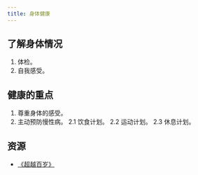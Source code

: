 ```yaml
---
title: 身体健康
---
```


## 了解身体情况
1. 体检。
2. 自我感受。

## 健康的重点
1. 尊重身体的感受。
2. 主动预防慢性病。
  2.1 饮食计划。
  2.2 运动计划。
  2.3 休息计划。

## 资源
* [《超越百岁》](../resource/books/outlive.md)
